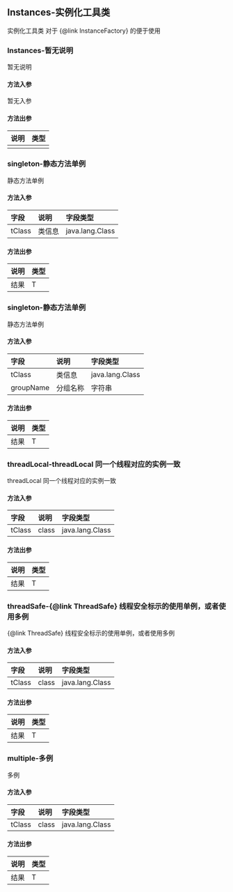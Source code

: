 ## Instances-实例化工具类

实例化工具类
对于 {@link InstanceFactory} 的便于使用

### Instances-暂无说明

暂无说明

#### 方法入参

暂无入参

#### 方法出参

| 说明 | 类型 |
|:---|:---|
|  |  |

### singleton-静态方法单例

静态方法单例

#### 方法入参

| 字段 | 说明 | 字段类型 |
|:---|:---|:---|
| tClass | 类信息 | java.lang.Class |

#### 方法出参

| 说明 | 类型 |
|:---|:---|
| 结果 | T |

### singleton-静态方法单例

静态方法单例

#### 方法入参

| 字段 | 说明 | 字段类型 |
|:---|:---|:---|
| tClass | 类信息 | java.lang.Class |
| groupName | 分组名称 | 字符串 |

#### 方法出参

| 说明 | 类型 |
|:---|:---|
| 结果 | T |

### threadLocal-threadLocal 同一个线程对应的实例一致

threadLocal 同一个线程对应的实例一致

#### 方法入参

| 字段 | 说明 | 字段类型 |
|:---|:---|:---|
| tClass | class | java.lang.Class |

#### 方法出参

| 说明 | 类型 |
|:---|:---|
| 结果 | T |

### threadSafe-{@link ThreadSafe} 线程安全标示的使用单例，或者使用多例

{@link ThreadSafe} 线程安全标示的使用单例，或者使用多例

#### 方法入参

| 字段 | 说明 | 字段类型 |
|:---|:---|:---|
| tClass | class | java.lang.Class |

#### 方法出参

| 说明 | 类型 |
|:---|:---|
| 结果 | T |

### multiple-多例

多例

#### 方法入参

| 字段 | 说明 | 字段类型 |
|:---|:---|:---|
| tClass | class | java.lang.Class |

#### 方法出参

| 说明 | 类型 |
|:---|:---|
| 结果 | T |




